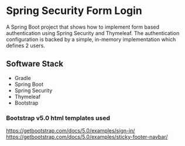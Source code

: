 # Spring Security Form Login
A Spring Boot project that shows how to implement form based authentication using Spring Security and Thymeleaf. The authentication configuration is backed by a simple, in-memory implementation which defines 2 users.

## Software Stack
- Gradle
- Spring Boot
- Spring Security
- Thymeleaf
- Bootstrap

### Bootstrap v5.0 html templates used
<https://getbootstrap.com/docs/5.0/examples/sign-in/>
<https://getbootstrap.com/docs/5.0/examples/sticky-footer-navbar/>